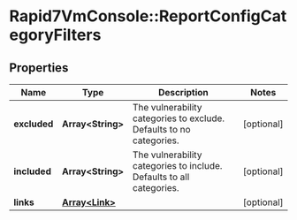 # Rapid7VmConsole::ReportConfigCategoryFilters

## Properties
Name | Type | Description | Notes
------------ | ------------- | ------------- | -------------
**excluded** | **Array&lt;String&gt;** | The vulnerability categories to exclude. Defaults to no categories. | [optional] 
**included** | **Array&lt;String&gt;** | The vulnerability categories to include. Defaults to all categories. | [optional] 
**links** | [**Array&lt;Link&gt;**](Link.md) |  | [optional] 


